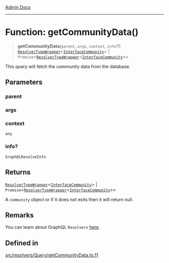 [Admin Docs](/)

***

# Function: getCommunityData()

> **getCommunityData**(`parent`, `args`, `context`, `info`?): [`ResolverTypeWrapper`](../../../../types/generatedGraphQLTypes/type-aliases/ResolverTypeWrapper.md)\<[`InterfaceCommunity`](../../../../models/Community/interfaces/InterfaceCommunity.md)\> \| `Promise`\<[`ResolverTypeWrapper`](../../../../types/generatedGraphQLTypes/type-aliases/ResolverTypeWrapper.md)\<[`InterfaceCommunity`](../../../../models/Community/interfaces/InterfaceCommunity.md)\>\>

This query will fetch the community data from the database.

## Parameters

### parent

### args

### context

`any`

### info?

`GraphQLResolveInfo`

## Returns

[`ResolverTypeWrapper`](../../../../types/generatedGraphQLTypes/type-aliases/ResolverTypeWrapper.md)\<[`InterfaceCommunity`](../../../../models/Community/interfaces/InterfaceCommunity.md)\> \| `Promise`\<[`ResolverTypeWrapper`](../../../../types/generatedGraphQLTypes/type-aliases/ResolverTypeWrapper.md)\<[`InterfaceCommunity`](../../../../models/Community/interfaces/InterfaceCommunity.md)\>\>

A `community` object or if it does not exits then it will return null.

## Remarks

You can learn about GraphQL `Resolvers`
[here](https://www.apollographql.com/docs/apollo-server/data/resolvers/).

## Defined in

[src/resolvers/Query/getCommunityData.ts:11](https://github.com/Suyash878/talawa-api/blob/cfd688207611ba245c99edd8dbaccb2cdbf6a043/src/resolvers/Query/getCommunityData.ts#L11)
